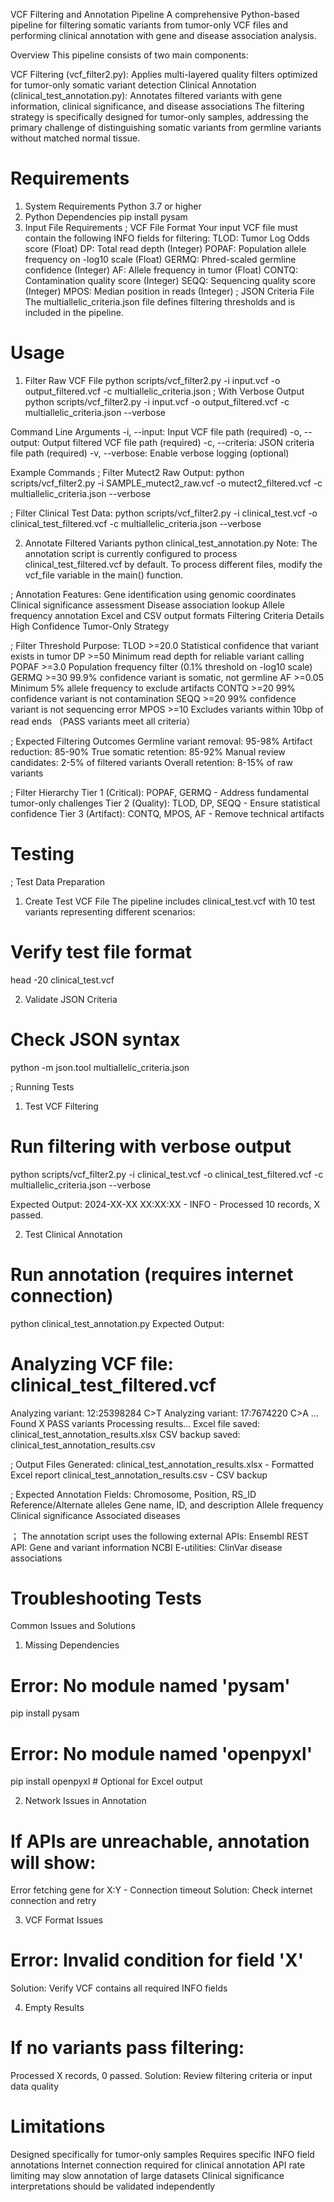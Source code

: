 VCF Filtering and Annotation Pipeline
A comprehensive Python-based pipeline for filtering somatic variants from tumor-only VCF files and performing clinical annotation with gene and disease association analysis.

Overview
This pipeline consists of two main components:

VCF Filtering (vcf_filter2.py): Applies multi-layered quality filters optimized for tumor-only somatic variant detection
Clinical Annotation (clinical_test_annotation.py): Annotates filtered variants with gene information, clinical significance, and disease associations
The filtering strategy is specifically designed for tumor-only samples, addressing the primary challenge of distinguishing somatic variants from germline variants without matched normal tissue.

# Requirements
1. System Requirements
Python 3.7 or higher
2. Python Dependencies
pip install pysam
3. Input File Requirements
; VCF File Format
Your input VCF file must contain the following INFO fields for filtering:
TLOD: Tumor Log Odds score (Float)
DP: Total read depth (Integer)
POPAF: Population allele frequency on -log10 scale (Float)
GERMQ: Phred-scaled germline confidence (Integer)
AF: Allele frequency in tumor (Float)
CONTQ: Contamination quality score (Integer)
SEQQ: Sequencing quality score (Integer)
MPOS: Median position in reads (Integer)
; JSON Criteria File
The multiallelic_criteria.json file defines filtering thresholds and is included in the pipeline.

# Usage
1. Filter Raw VCF File
python scripts/vcf_filter2.py -i input.vcf -o output_filtered.vcf -c multiallelic_criteria.json
; With Verbose Output
python scripts/vcf_filter2.py -i input.vcf -o output_filtered.vcf -c multiallelic_criteria.json --verbose

Command Line Arguments
-i, --input: Input VCF file path (required)
-o, --output: Output filtered VCF file path (required)
-c, --criteria: JSON criteria file path (required)
-v, --verbose: Enable verbose logging (optional)

Example Commands
; Filter Mutect2 Raw Output:
python scripts/vcf_filter2.py -i SAMPLE_mutect2_raw.vcf -o mutect2_filtered.vcf -c multiallelic_criteria.json --verbose

; Filter Clinical Test Data:
python scripts/vcf_filter2.py -i clinical_test.vcf -o clinical_test_filtered.vcf -c multiallelic_criteria.json --verbose

2. Annotate Filtered Variants
python clinical_test_annotation.py
Note: The annotation script is currently configured to process clinical_test_filtered.vcf by default. To process different files, modify the vcf_file variable in the main() function.

; Annotation Features: 
Gene identification using genomic coordinates
Clinical significance assessment
Disease association lookup
Allele frequency annotation
Excel and CSV output formats
Filtering Criteria Details
High Confidence Tumor-Only Strategy


; Filter	Threshold	Purpose:
TLOD >=20.0	Statistical confidence that variant exists in tumor
DP	>=50	Minimum read depth for reliable variant calling
POPAF	>=3.0	Population frequency filter (0.1% threshold on -log10 scale)
GERMQ	>=30	99.9% confidence variant is somatic, not germline
AF	>=0.05	Minimum 5% allele frequency to exclude artifacts
CONTQ	>=20	99% confidence variant is not contamination
SEQQ	>=20	99% confidence variant is not sequencing error
MPOS	>=10	Excludes variants within 10bp of read ends
（PASS variants meet all criteria）

; Expected Filtering Outcomes
Germline variant removal: 95-98%
Artifact reduction: 85-90%
True somatic retention: 85-92%
Manual review candidates: 2-5% of filtered variants
Overall retention: 8-15% of raw variants

; Filter Hierarchy
Tier 1 (Critical): POPAF, GERMQ - Address fundamental tumor-only challenges
Tier 2 (Quality): TLOD, DP, SEQQ - Ensure statistical confidence
Tier 3 (Artifact): CONTQ, MPOS, AF - Remove technical artifacts

# Testing
; Test Data Preparation
1. Create Test VCF File
The pipeline includes clinical_test.vcf with 10 test variants representing different scenarios:

# Verify test file format
head -20 clinical_test.vcf

2. Validate JSON Criteria
# Check JSON syntax
python -m json.tool multiallelic_criteria.json

; Running Tests
1. Test VCF Filtering
# Run filtering with verbose output
python scripts/vcf_filter2.py -i clinical_test.vcf -o clinical_test_filtered.vcf -c multiallelic_criteria.json --verbose

Expected Output:
2024-XX-XX XX:XX:XX - INFO - Processed 10 records, X passed.

2. Test Clinical Annotation
# Run annotation (requires internet connection)
python clinical_test_annotation.py
Expected Output:

Analyzing VCF file: clinical_test_filtered.vcf
============================================================
Analyzing variant: 12:25398284 C>T
Analyzing variant: 17:7674220 C>A
...
Found X PASS variants
Processing results...
Excel file saved: clinical_test_annotation_results.xlsx
CSV backup saved: clinical_test_annotation_results.csv

; Output Files Generated:
clinical_test_annotation_results.xlsx - Formatted Excel report
clinical_test_annotation_results.csv - CSV backup

; Expected Annotation Fields:
Chromosome, Position, RS_ID
Reference/Alternate alleles
Gene name, ID, and description
Allele frequency
Clinical significance
Associated diseases

； The annotation script uses the following external APIs:
Ensembl REST API: Gene and variant information
NCBI E-utilities: ClinVar disease associations


# Troubleshooting Tests
Common Issues and Solutions
1. Missing Dependencies
# Error: No module named 'pysam'
pip install pysam
# Error: No module named 'openpyxl'
pip install openpyxl  # Optional for Excel output

2. Network Issues in Annotation
# If APIs are unreachable, annotation will show:
Error fetching gene for X:Y - Connection timeout
Solution: Check internet connection and retry

3. VCF Format Issues
# Error: Invalid condition for field 'X'
Solution: Verify VCF contains all required INFO fields

4. Empty Results
# If no variants pass filtering:
Processed X records, 0 passed.
Solution: Review filtering criteria or input data quality


# Limitations
Designed specifically for tumor-only samples
Requires specific INFO field annotations
Internet connection required for clinical annotation
API rate limiting may slow annotation of large datasets
Clinical significance interpretations should be validated independently
